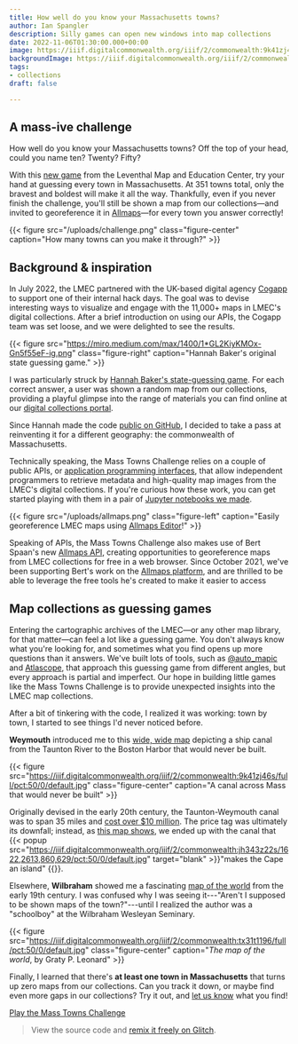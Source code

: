 ```yaml
---
title: How well do you know your Massachusetts towns?
author: Ian Spangler
description: Silly games can open new windows into map collections
date: 2022-11-06T01:30:00.000+00:00
image: https://iiif.digitalcommonwealth.org/iiif/2/commonwealth:9k41zj46s/3120,559,3215,831/full/0/default.jpg
backgroundImage: https://iiif.digitalcommonwealth.org/iiif/2/commonwealth:9k41zj46s/3120,559,3215,831/full/0/default.jpg
tags:
- collections
draft: false

---
```

## A mass-ive challenge

How well do you know your Massachusetts towns? Off the top of your head, could you name ten? Twenty? Fifty?

With this [new game](https://mass-towns-challenge.glitch.me) from the Leventhal Map and Education Center, try your hand at guessing every town in Massachusetts. At 351 towns total, only the bravest and boldest will make it all the way. Thankfully, even if you never finish the challenge, you'll still be shown a map from our collections—and invited to georeference it in [Allmaps](https://allmaps.org)—for every town you answer correctly!

{{< figure src="/uploads/challenge.png" class="figure-center" caption="How many towns can you make it through?" >}}

## Background & inspiration

In July 2022, the LMEC partnered with the UK-based digital agency [Cogapp](https://cogapp.com) to support one of their internal hack days. The goal was to devise interesting ways to visualize and engage with the 11,000+ maps in LMEC's digital collections. After a brief introduction on using our APIs, the Cogapp team was set loose, and we were delighted to see the results.

{{< figure src="https://miro.medium.com/max/1400/1*GL2KiyKMOx-Gn5f55eF-ig.png" class="figure-right" caption="Hannah Baker's original state guessing game." >}}

I was particularly struck by [Hannah Baker's state-guessing game](https://blog.cogapp.com/usa-states-challenge-b7d9b4fc027b). For each correct answer, a user was shown a random map from our collections, providing a playful glimpse into the range of materials you can find online at our [digital collections portal](https://collections.leventhalmap.org).

Since Hannah made the code [public on GitHub](https://github.com/CogappLabs/states-challenge), I decided to take a pass at reinventing it for a different geography: the commonwealth of Massachusetts.

Technically speaking, the Mass Towns Challenge relies on a couple of public APIs, or [application programming interfaces](https://developer.mozilla.org/en-US/docs/Learn/JavaScript/Client-side_web_APIs/Introduction), that allow independent programmers to retrieve metadata and high-quality map images from the LMEC's digital collections. If you're curious how these work, you can get started playing with them in a pair of [Jupyter notebooks we made](https://github.com/bplmaps/collections-api).

{{< figure src="/uploads/allmaps.png" class="figure-left" caption="Easily georeference LMEC maps using [Allmaps Editor](https://editor.allmaps.org/#/)!" >}}

Speaking of APIs, the Mass Towns Challenge also makes use of Bert Spaan's new [Allmaps API](https://observablehq.com/@allmaps/all-maps-in-allmaps), creating opportunities to georeference maps from LMEC collections for free in a web browser. Since October 2021, we've been supporting Bert's work on the [Allmaps platform](https://www.leventhalmap.org/articles/bert-spaan-interview/), and are thrilled to be able to leverage the free tools he's created to make it easier to access

## Map collections as guessing games

Entering the cartographic archives of the LMEC—or any other map library, for that matter—can feel a lot like a guessing game. You don't always know what you're looking for, and sometimes what you find opens up more questions than it answers. We've built lots of tools, such as [@auto_mapic](https://www.leventhalmap.org/articles/automapic/) and [Atlascope](https://atlascope.leventhalmap.org), that approach this guessing game from different angles, but every approach is partial and imperfect. Our hope in building little games like the Mass Towns Challenge is to provide unexpected insights into the LMEC map collections.

After a bit of tinkering with the code, I realized it was working: town by town, I started to see things I'd never noticed before.

**Weymouth** introduced me to this [wide, wide map](https://collections.leventhalmap.org/search/commonwealth:js956k17g) depicting a ship canal from the Taunton River to the Boston Harbor that would never be built.

{{< figure src="https://iiif.digitalcommonwealth.org/iiif/2/commonwealth:9k41zj46s/full/pct:50/0/default.jpg" class="figure-center" caption="A canal across Mass that would never be built" >}}

Originally devised in the early 20th century, the Taunton-Weymouth canal was to span 35 miles and [cost over $10 million](https://archive.org/details/reportonshipcan00unkngoog/page/n8/mode/2up). The price tag was ultimately its downfall; instead, as [this map shows](https://collections.leventhalmap.org/search/commonwealth:jh343z21h), we ended up with the canal that {{< popup src="https://iiif.digitalcommonwealth.org/iiif/2/commonwealth:jh343z22s/1622,2613,860,629/pct:50/0/default.jpg" target="blank" >}}"makes the Cape an island" {{</popup>}}.

Elsewhere, **Wilbraham** showed me a fascinating [map of the world](https://collections.leventhalmap.org/search/commonwealth:v979xk78h) from the early 19th century. I was confused why I was seeing it---"Aren't I supposed to be shown maps of the town?"---until I realized the author was a "schoolboy" at the Wilbraham Wesleyan Seminary.

{{< figure src="https://iiif.digitalcommonwealth.org/iiif/2/commonwealth:tx31t1196/full/pct:50/0/default.jpg" class="figure-center" caption="*The map of the world*, by Graty P. Leonard" >}}

Finally, I learned that there's **at least one town in Massachusetts** that turns up zero maps from our collections. Can you track it down, or maybe find even more gaps in our collections? Try it out, and [let us know](mailto:ispangler@leventhalmap.org) what you find!

<a href="https://mass-towns-challenge.glitch.me/" class="btn btn-md btn-outline-primary">Play the Mass Towns Challenge</a>

> View the source code and [remix it freely on Glitch](https://glitch.com/edit/#!/mass-towns-challenge).